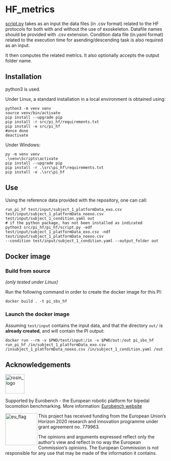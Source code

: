 # HF_metrics

[script.py](script.py) takes as an input the data files (in .csv format) related to the HF protocols for both with and without the use of exoskeleton. Datafile names should be provided with .csv extension. Condition data file (in.yaml format) related to the execution time for asending/descending task is also required as an input.

It then computes the related metrics. It also optionally accepts the output folder name.

## Installation

python3 is used.

Under Linux, a standard installation in a local environment is obtained using:

```term
python3 -m venv venv
source venv/bin/activate
pip install --upgrade pip
pip install -r src/pi_hf/requirements.txt
pip install -e src/pi_hf
#once done
deactivate
```

Under Windows:

```term
py -m venv venv
.\venv\Scripts\activate
pip install --upgrade pip
pip install -r .\src\pi_hf\requirements.txt
pip install -e .\src\pi_hf

```

## Use

Using the reference data provided with the repository, one can call:

```console
run_pi_hf test/input/subject_1_platformData_exo.csv test/input/subject_1_platformData_noexo.csv test/input/subject_1_condition.yaml out
# if the python package, has not been installed as indicated
python3 src/pi_hf/pi_hf/script.py -edf test/input/subject_1_platformData_exo.csv -ndf test/input/subject_1_platformData_noexo.csv 
--condition test/input/subject_1_condition.yaml --output_folder out
```

## Docker image

### Build from source

_(only tested under Linux)_

Run the following command in order to create the docker image for this PI:

```console
docker build . -t pi_sbs_hf
```

### Launch the docker image

Assuming `test/input` contains the input data, and that the directory `out/` is **already created**, and will contain the PI output:

```shell
docker run --rm -v $PWD/test/input:/in -v $PWD/out:/out pi_sbs_hf run_pi_hf /in/subject_1_platformData_exo.csv /insubject_1_platformData_noexo.csv /in/subject_1_condition.yaml /out
```

## Acknowledgements

<a href="http://eurobench2020.eu">
  <img src="http://eurobench2020.eu/wp-content/uploads/2018/06/cropped-logoweb.png"
       alt="rosin_logo" height="60" >
</a>

Supported by Eurobench - the European robotic platform for bipedal locomotion benchmarking.
More information: [Eurobench website][eurobench_website]

<img src="http://eurobench2020.eu/wp-content/uploads/2018/02/euflag.png"
     alt="eu_flag" width="100" align="left" >

This project has received funding from the European Union’s Horizon 2020
research and innovation programme under grant agreement no. 779963.

The opinions and arguments expressed reflect only the author‘s view and
reflect in no way the European Commission‘s opinions.
The European Commission is not responsible for any use that may be made
of the information it contains.

[eurobench_logo]: http://eurobench2020.eu/wp-content/uploads/2018/06/cropped-logoweb.png
[eurobench_website]: http://eurobench2020.eu "Go to website"
